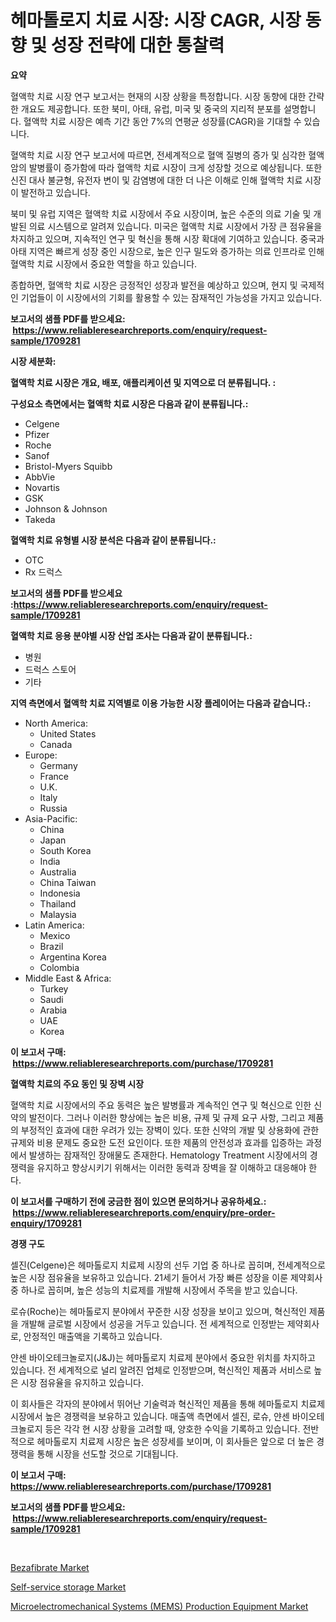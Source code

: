 <p><h1>헤마톨로지 치료 시장: 시장 CAGR, 시장 동향 및 성장 전략에 대한 통찰력</h1></p><p><strong>요약</strong></p>
<p><p>혈액학 치료 시장 연구 보고서는 현재의 시장 상황을 특정합니다. 시장 동향에 대한 간략한 개요도 제공합니다. 또한 북미, 아태, 유럽, 미국 및 중국의 지리적 분포를 설명합니다. 혈액학 치료 시장은 예측 기간 동안 7%의 연평균 성장률(CAGR)을 기대할 수 있습니다.</p><p>혈액학 치료 시장 연구 보고서에 따르면, 전세계적으로 혈액 질병의 증가 및 심각한 혈액암의 발병률이 증가함에 따라 혈액학 치료 시장이 크게 성장할 것으로 예상됩니다. 또한 신진 대사 불균형, 유전자 변이 및 감염병에 대한 더 나은 이해로 인해 혈액학 치료 시장이 발전하고 있습니다.</p><p>북미 및 유럽 지역은 혈액학 치료 시장에서 주요 시장이며, 높은 수준의 의료 기술 및 개발된 의료 시스템으로 알려져 있습니다. 미국은 혈액학 치료 시장에서 가장 큰 점유율을 차지하고 있으며, 지속적인 연구 및 혁신을 통해 시장 확대에 기여하고 있습니다. 중국과 아태 지역은 빠르게 성장 중인 시장으로, 높은 인구 밀도와 증가하는 의료 인프라로 인해 혈액학 치료 시장에서 중요한 역할을 하고 있습니다.</p><p>종합하면, 혈액학 치료 시장은 긍정적인 성장과 발전을 예상하고 있으며, 현지 및 국제적인 기업들이 이 시장에서의 기회를 활용할 수 있는 잠재적인 가능성을 가지고 있습니다.</p></p>
<p><strong>보고서의 샘플 PDF를 받으세요: &nbsp;<a href="https://www.reliableresearchreports.com/enquiry/request-sample/1709281">https://www.reliableresearchreports.com/enquiry/request-sample/1709281</a></strong></p>
<p><strong>시장 세분화:</strong></p>
<p><strong> 혈액학 치료 시장은 개요, 배포, 애플리케이션 및 지역으로 더 분류됩니다. :</strong></p>
<p><strong>구성요소 측면에서는 혈액학 치료 시장은 다음과 같이 분류됩니다.:</strong></p>
<p><ul><li>Celgene</li><li>Pfizer</li><li>Roche</li><li>Sanof</li><li>Bristol-Myers Squibb</li><li>AbbVie</li><li>Novartis</li><li>GSK</li><li>Johnson & Johnson</li><li>Takeda</li></ul></p>
<p><strong> 혈액학 치료 유형별 시장 분석은 다음과 같이 분류됩니다.:</strong></p>
<p><ul><li>OTC</li><li>Rx 드럭스</li></ul></p>
<p><strong>보고서의 샘플 PDF를 받으세요 :<a href="https://www.reliableresearchreports.com/enquiry/request-sample/1709281">https://www.reliableresearchreports.com/enquiry/request-sample/1709281</a></strong></p>
<p><strong> 혈액학 치료 응용 분야별 시장 산업 조사는 다음과 같이 분류됩니다.:</strong></p>
<p><ul><li>병원</li><li>드럭스 스토어</li><li>기타</li></ul></p>
<p><strong>지역 측면에서 혈액학 치료 지역별로 이용 가능한 시장 플레이어는 다음과 같습니다.:</strong></p>
<p><ul>
    <li>
        North America:
        <ul>
            <li>United States</li>
            <li>Canada</li>
        </ul>
    </li>
    <li>
        Europe:
        <ul>
            <li>Germany</li>
            <li>France</li>
            <li>U.K.</li>
            <li>Italy</li>
            <li>Russia</li>
        </ul>
    </li>
    <li>
        Asia-Pacific:
        <ul>
            <li>China</li>
            <li>Japan</li>
            <li>South Korea</li>
            <li>India</li>
            <li>Australia</li>
            <li>China Taiwan</li>
            <li>Indonesia</li>
            <li>Thailand</li>
            <li>Malaysia</li>
        </ul>
    </li>
    <li>
        Latin America:
        <ul>
            <li>Mexico</li>
            <li>Brazil</li>
            <li>Argentina Korea</li>
            <li>Colombia</li>
        </ul>
    </li>
    <li>
        Middle East & Africa:
        <ul>
            <li>Turkey</li>
            <li>Saudi</li>
            <li>Arabia</li>
            <li>UAE</li>
            <li>Korea</li>
        </ul>
    </li>
    </ul></p>
<p><strong>이 보고서 구매: &nbsp;<a href="https://www.reliableresearchreports.com/purchase/1709281">https://www.reliableresearchreports.com/purchase/1709281</a></strong></p>
<p><strong>혈액학 치료의 주요 동인 및 장벽 시장</strong></p>
<p><p>혈액학 치료 시장에서의 주요 동력은 높은 발병률과 계속적인 연구 및 혁신으로 인한 신약의 발전이다. 그러나 이러한 향상에는 높은 비용, 규제 및 규제 요구 사항, 그리고 제품의 부정적인 효과에 대한 우려가 있는 장벽이 있다. 또한 신약의 개발 및 상용화에 관한 규제와 비용 문제도 중요한 도전 요인이다. 또한 제품의 안전성과 효과를 입증하는 과정에서 발생하는 잠재적인 장애물도 존재한다. Hematology Treatment 시장에서의 경쟁력을 유지하고 향상시키기 위해서는 이러한 동력과 장벽을 잘 이해하고 대응해야 한다.</p></p>
<p><strong>이 보고서를 구매하기 전에 궁금한 점이 있으면 문의하거나 공유하세요.: &nbsp;<a href="https://www.reliableresearchreports.com/enquiry/pre-order-enquiry/1709281">https://www.reliableresearchreports.com/enquiry/pre-order-enquiry/1709281</a></strong></p>
<p><strong>경쟁 구도</strong></p>
<p><p>셀진(Celgene)은 헤마톨로지 치료제 시장의 선두 기업 중 하나로 꼽히며, 전세계적으로 높은 시장 점유율을 보유하고 있습니다. 21세기 들어서 가장 빠른 성장을 이룬 제약회사 중 하나로 꼽히며, 높은 성능의 치료제를 개발해 시장에서 주목을 받고 있습니다.</p><p>로슈(Roche)는 헤마톨로지 분야에서 꾸준한 시장 성장을 보이고 있으며, 혁신적인 제품을 개발해 글로벌 시장에서 성공을 거두고 있습니다. 전 세계적으로 인정받는 제약회사로, 안정적인 매출액을 기록하고 있습니다.</p><p>얀센 바이오테크놀로지(J&J)는 헤마톨로지 치료제 분야에서 중요한 위치를 차지하고 있습니다. 전 세계적으로 널리 알려진 업체로 인정받으며, 혁신적인 제품과 서비스로 높은 시장 점유율을 유지하고 있습니다.</p><p>이 회사들은 각자의 분야에서 뛰어난 기술력과 혁신적인 제품을 통해 헤마톨로지 치료제 시장에서 높은 경쟁력을 보유하고 있습니다. 매출액 측면에서 셀진, 로슈, 얀센 바이오테크놀로지 등은 각각 현 시장 상황을 고려할 때, 양호한 수익을 기록하고 있습니다. 전반적으로 헤마톨로지 치료제 시장은 높은 성장세를 보이며, 이 회사들은 앞으로 더 높은 경쟁력을 통해 시장을 선도할 것으로 기대됩니다.</p></p>
<p><strong>이 보고서 구매: &nbsp; <a href="https://www.reliableresearchreports.com/purchase/1709281">https://www.reliableresearchreports.com/purchase/1709281</a></strong></p>
<p><strong>보고서의 샘플 PDF를 받으세요: &nbsp;<a href="https://www.reliableresearchreports.com/enquiry/request-sample/1709281">https://www.reliableresearchreports.com/enquiry/request-sample/1709281</a></strong><strong></strong></p>
<p>&nbsp;</p>
<p><p><a href="https://github.com/Hazelklievgspy6vdcsmu106w/Market-Research-Report-List-1/blob/main/bezafibrate-market.md">Bezafibrate Market</a></p><p><a href="https://picayune-night-cbd.notion.site/Self-service-storage-Market-Challenges-Opportunities-and-Growth-Drivers-and-Major-Market-Players--f188a7baf89b4e51ae76e8d1816b6745">Self-service storage Market</a></p><p><a href="https://artistic-helicopter-ca9.notion.site/Microelectromechanical-Systems-MEMS-Production-Equipment-Market-Size-Growth-Outlook-from-2024-to--6baff1ba6ae6495884363b7f0a02a4bd">Microelectromechanical Systems (MEMS) Production Equipment Market</a></p></p>